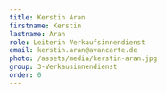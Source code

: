 ```yaml
---
title: Kerstin Aran
firstname: Kerstin
lastname: Aran
role: Leiterin Verkaufsinnendienst
email: kerstin.aran@avancarte.de
photo: /assets/media/kerstin-aran.jpg
group: 3-Verkausinnendienst
order: 0
---
```

